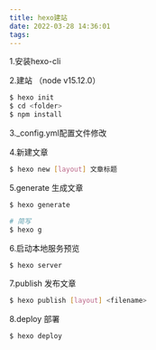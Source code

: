 ```yaml
---
title: hexo建站
date: 2022-03-28 14:36:01
tags:
---
```


1.安装hexo-cli

2.建站 （node v15.12.0）
```bash
$ hexo init 
$ cd <folder>
$ npm install 
```
3._config.yml配置文件修改

4.新建文章
```bash
$ hexo new [layout] 文章标题
```

5.generate 生成文章
```bash
$ hexo generate

# 简写
$ hexo g
```

6.启动本地服务预览
```bash
$ hexo server
```

7.publish 发布文章
```bash
$ hexo publish [layout] <filename>
```

8.deploy 部署

```bash
$ hexo deploy
```



